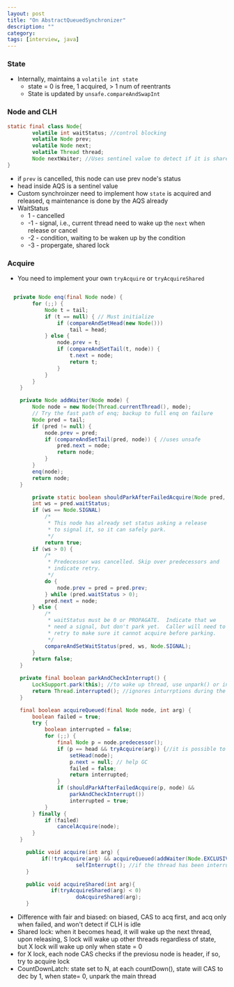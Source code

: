 ```yaml
---
layout: post
title: "On AbstractQueuedSynchronizer"
description: ""
category: 
tags: [interview, java]
---
```


### State

* Internally, maintains a `volatile int state` 
  * state = 0 is free, 1 acquired, > 1 num of reentrants
  * State is updated by `unsafe.compareAndSwapInt`

### Node and CLH

```java
static final class Node{
        volatile int waitStatus; //control blocking
        volatile Node prev;
        volatile Node next;
        volatile Thread thread;
        Node nextWaiter; //Uses sentinel value to detect if it is shared or exclusive
}
```

* if `prev` is cancelled, this node can use prev node's status
* head inside AQS is a sentinel value
* Custom synchroinzer need to implement how `state` is acquired and released, q maintenance is done by the AQS already
* WaitStatus
  * 1 - cancelled
  * -1 - signal, i.e., current thread need to wake up the `next` when release or cancel
  * -2 - condition, waiting to be waken up by the condition
  * -3 - propergate, shared lock


### Acquire

* You need to implement your own `tryAcquire` or `tryAcquireShared`

```java

  private Node enq(final Node node) {
        for (;;) {
            Node t = tail;
            if (t == null) { // Must initialize
                if (compareAndSetHead(new Node()))
                    tail = head;
            } else {
                node.prev = t;
                if (compareAndSetTail(t, node)) {
                    t.next = node;
                    return t;
                }
            }
        }
    }

    private Node addWaiter(Node mode) {
        Node node = new Node(Thread.currentThread(), mode);
        // Try the fast path of enq; backup to full enq on failure
        Node pred = tail;
        if (pred != null) {
            node.prev = pred;
            if (compareAndSetTail(pred, node)) { //uses unsafe
                pred.next = node;
                return node;
            }
        }
        enq(node);
        return node;
    }

        private static boolean shouldParkAfterFailedAcquire(Node pred, Node node) {
        int ws = pred.waitStatus;
        if (ws == Node.SIGNAL)
            /*
             * This node has already set status asking a release
             * to signal it, so it can safely park.
             */
            return true;
        if (ws > 0) {
            /*
             * Predecessor was cancelled. Skip over predecessors and
             * indicate retry.
             */
            do {
                node.prev = pred = pred.prev;
            } while (pred.waitStatus > 0);
            pred.next = node;
        } else {
            /*
             * waitStatus must be 0 or PROPAGATE.  Indicate that we
             * need a signal, but don't park yet.  Caller will need to
             * retry to make sure it cannot acquire before parking.
             */
            compareAndSetWaitStatus(pred, ws, Node.SIGNAL);
        }
        return false;
    }

    private final boolean parkAndCheckInterrupt() {
        LockSupport.park(this); //to wake up thread, use unpark() or interrupted()
        return Thread.interrupted(); //ignores inturrptions during the park(), will add a self-interruption only after resource is acquired
    }

    final boolean acquireQueued(final Node node, int arg) {
        boolean failed = true;
        try {
            boolean interrupted = false;
            for (;;) {
                final Node p = node.predecessor();
                if (p == head && tryAcquire(arg)) {//it is possible to get lock now, e.g., head has been released
                    setHead(node);
                    p.next = null; // help GC
                    failed = false;
                    return interrupted;
                }
                if (shouldParkAfterFailedAcquire(p, node) &&
                    parkAndCheckInterrupt())
                    interrupted = true;
            }
        } finally {
            if (failed)
                cancelAcquire(node);
        }
    }

      public void acquire(int arg) {
           if(!tryAcquire(arg) && acquireQueued(addWaiter(Node.EXCLUSIVE), arg))
                      selfInterrupt(); //if the thread has been interrupted during the wait, it won't respond, here we do a self-interrupt to make up for it
      }

      public void acquireShared(int arg){
              if(tryAcquireShared(arg) < 0)
                      doAcquireShared(arg);
      }

```

* Difference with fair and biased: on biased, CAS to acq first, and acq only when failed, and won't detect if CLH is idle
* Shared lock: when it becomes head, it will wake up the next thread, upon releasing, S lock will wake up other threads regardless of state, but X lock will wake up only when state = 0
* for X lock, each node CAS checks if the previosu node is header, if so, try to acquire lock
* CountDownLatch: state set to N, at each countDown(), state will CAS to dec by 1, when state= 0, unpark the main thread

